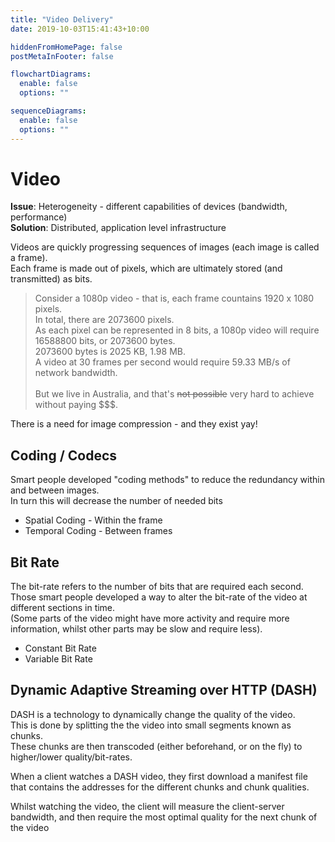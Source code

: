 ```yaml
---
title: "Video Delivery"
date: 2019-10-03T15:41:43+10:00

hiddenFromHomePage: false
postMetaInFooter: false

flowchartDiagrams:
  enable: false
  options: ""

sequenceDiagrams:
  enable: false
  options: ""
---
```


# Video

**Issue**: Heterogeneity - different capabilities of devices (bandwidth, performance)  
**Solution**: Distributed, application level infrastructure

Videos are quickly progressing sequences of images (each image is called a frame).  
Each frame is made out of pixels, which are ultimately stored (and transmitted) as bits.

> Consider a 1080p video - that is, each frame countains 1920 x 1080 pixels.  
> In total, there are 2073600 pixels.  
> As each pixel can be represented in 8 bits, a 1080p video will require 16588800 bits, or 2073600 bytes.  
> 2073600 bytes is 2025 KB, 1.98 MB.  
> A video at 30 frames per second would require 59.33 MB/s of network bandwidth.  
> &nbsp;  
> But we live in Australia, and that's <s>not possible</s> very hard to achieve without paying $$$.

There is a need for image compression - and they exist yay!

## Coding / Codecs

Smart people developed "coding methods" to reduce the redundancy within and between images.  
In turn this will decrease the number of needed bits

* Spatial Coding - Within the frame
* Temporal Coding - Between frames

## Bit Rate

The bit-rate refers to the number of bits that are required each second.  
Those smart people developed a way to alter the bit-rate of the video at different sections in time.  
(Some parts of the video might have more activity and require more information, whilst other parts may be slow and require less).

* Constant Bit Rate
* Variable Bit Rate

## Dynamic Adaptive Streaming over HTTP (DASH)

DASH is a technology to dynamically change the quality of the video.  
This is done by splitting the the video into small segments known as chunks.  
These chunks are then transcoded (either beforehand, or on the fly) to higher/lower quality/bit-rates.

When a client watches a DASH video, they first download a manifest file that contains the addresses for the different chunks and chunk qualities.

Whilst watching the video, the client will measure the client-server bandwidth, and then require the most optimal quality for the next chunk of the video
